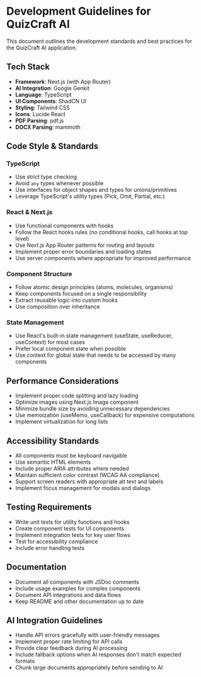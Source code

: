 # Development Guidelines for QuizCraft AI

This document outlines the development standards and best practices for the QuizCraft AI application.

## Tech Stack

- **Framework**: Next.js (with App Router)
- **AI Integration**: Google Genkit
- **Language**: TypeScript
- **UI Components**: ShadCN UI
- **Styling**: Tailwind CSS
- **Icons**: Lucide React
- **PDF Parsing**: pdf.js
- **DOCX Parsing**: mammoth

## Code Style & Standards

### TypeScript
- Use strict type checking
- Avoid `any` types whenever possible
- Use interfaces for object shapes and types for unions/primitives
- Leverage TypeScript's utility types (Pick, Omit, Partial, etc.)

### React & Next.js
- Use functional components with hooks
- Follow the React hooks rules (no conditional hooks, call hooks at top level)
- Use Next.js App Router patterns for routing and layouts
- Implement proper error boundaries and loading states
- Use server components where appropriate for improved performance

### Component Structure
- Follow atomic design principles (atoms, molecules, organisms)
- Keep components focused on a single responsibility
- Extract reusable logic into custom hooks
- Use composition over inheritance

### State Management
- Use React's built-in state management (useState, useReducer, useContext) for most cases
- Prefer local component state when possible
- Use context for global state that needs to be accessed by many components

## Performance Considerations

- Implement proper code splitting and lazy loading
- Optimize images using Next.js Image component
- Minimize bundle size by avoiding unnecessary dependencies
- Use memoization (useMemo, useCallback) for expensive computations
- Implement virtualization for long lists

## Accessibility Standards

- All components must be keyboard navigable
- Use semantic HTML elements
- Include proper ARIA attributes where needed
- Maintain sufficient color contrast (WCAG AA compliance)
- Support screen readers with appropriate alt text and labels
- Implement focus management for modals and dialogs

## Testing Requirements

- Write unit tests for utility functions and hooks
- Create component tests for UI components
- Implement integration tests for key user flows
- Test for accessibility compliance
- Include error handling tests

## Documentation

- Document all components with JSDoc comments
- Include usage examples for complex components
- Document API integrations and data flows
- Keep README and other documentation up to date

## AI Integration Guidelines

- Handle API errors gracefully with user-friendly messages
- Implement proper rate limiting for API calls
- Provide clear feedback during AI processing
- Include fallback options when AI responses don't match expected formats
- Chunk large documents appropriately before sending to AI